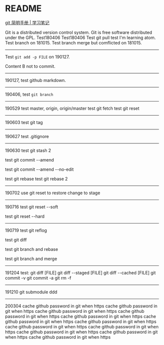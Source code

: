 # README

[git 简明手册 | 学习笔记](https://hyzgh.github.io/2019/07/02/git-book/)

Git is a distributed version control system.
Git is free software distributed under the GPL.
Test180406
Test180406
Test git pull
test
I'm learning atom.
Test branch on 181015.
Test branch merge but comflicted on 181015.

---
Test `git add -p FILE` on 190127.


Content B not to commit.

---
190127, test github markdown.

---
190406, test `git branch`

---
190529
test master, origin, origin/master
test git fetch
test git reset

---
190603
test git tag

---
190627
test .gitignore 

---
190630
test git stash 2

test git commit --amend

test git commit --amend --no-edit

test git rebase
test git rebase 2

---
190702
use git reset to restore change to stage

---
190716
test git reset --soft

test git reset --hard

---
190719
test git reflog

test git diff

test git branch and rebase

test git branch and merge

---
191204
test:
git diff [FILE]
git diff --staged [FILE]
git diff --cached [FILE]
git commit -v
git commit -a
git rm -f

---
191210
git submodule ddd

---
200304
cache github password in git when https
cache github password in git when https
cache github password in git when https
cache github password in git when https
cache github password in git when https
cache github password in git when https
cache github password in git when https
cache github password in git when https
cache github password in git when https
cache github password in git when https
cache github password in git when https
cache github password in git when https
